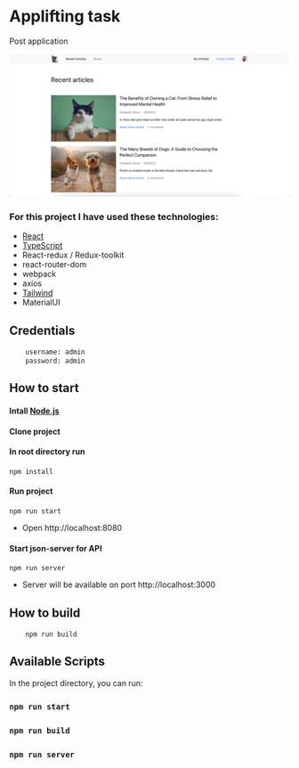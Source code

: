 # Applifting task

Post application

![app-overview](public/AppOverview.png)


### For this project I have used these technologies:

- [React](https://reactjs.org/)
- [TypeScript](https://www.typescriptlang.org/)
- React-redux / Redux-toolkit
- react-router-dom
- webpack
- axios
- [Tailwind](https://tailwindui.com/)
- MaterialUI

## Credentials
```
    username: admin
    password: admin 
```

## How to start

#### Intall [Node.js](https://nodejs.org/en/)

#### Clone project

#### In root directory run

```
npm install
```

#### Run project

```
npm run start
```
- Open http://localhost:8080 
#### Start json-server for API
```
npm run server
```
- Server will be available on port http://localhost:3000

## How to build

```
    npm run build
```
## Available Scripts

In the project directory, you can run:

### `npm run start`
### `npm run build`
### `npm run server`